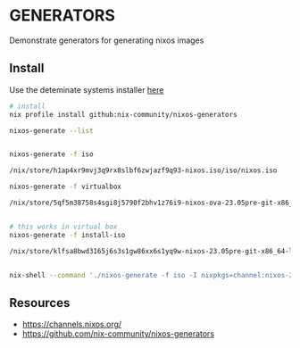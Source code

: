 # GENERATORS

Demonstrate generators for generating nixos images   

## Install

Use the deteminate systems installer [here](../15_determinate_install/README.md)  

```sh
# install
nix profile install github:nix-community/nixos-generators

nixos-generate --list 


nixos-generate -f iso

/nix/store/h1ap4xr9mvj3q9rx8slbf6zwjazf9q93-nixos.iso/iso/nixos.iso

nixos-generate -f virtualbox

/nix/store/5qf5m38758s4sgi8j5790f2bhv1z76i9-nixos-ova-23.05pre-git-x86_64-linux/nixos-23.05pre-git-x86_64-linux.ova


# this works in virtual box
nixos-generate -f install-iso

/nix/store/klfsa8bwd3165j6s3s1gw86xx6s1yq9w-nixos-23.05pre-git-x86_64-linux.isonixos.iso/iso/nixos-23.05pre-git-x86_64-linux.isonixos.iso


nix-shell --command './nixos-generate -f iso -I nixpkgs=channel:nixos-22.11'

```




## Resources

* https://channels.nixos.org/
* https://github.com/nix-community/nixos-generators

